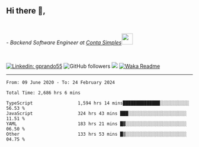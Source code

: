 <h2>Hi there  👋,</h2> </br>

<p><em>- Backend Software Engineer at <a href="https://contasimples.com">Conta Simples</a><img src="https://media.giphy.com/media/WUlplcMpOCEmTGBtBW/giphy.gif" width="30"> 
</em></p></br>


[![Linkedin: gprando55](https://img.shields.io/badge/-gprando55-blue?style=flat-square&logo=Linkedin&logoColor=white&link=https://www.linkedin.com/in/prandogabriel/)](https://www.linkedin.com/in/prandogabriel)
![GitHub followers](https://img.shields.io/github/followers/prandogabriel?label=Follow&style=social)
![](https://visitor-badge.glitch.me/badge?page_id=prandogabriel.prandogabriel)
[![Waka Readme](https://github.com/prandogabriel/prandogabriel/actions/workflows/update-stats.yml.yml/badge.svg)](https://github.com/prandogabriel/prandogabriel/actions/workflows/update-stats.yml.yml)

---

<!--START_SECTION:waka-->

```golang
From: 09 June 2020 - To: 24 February 2024

Total Time: 2,686 hrs 6 mins

TypeScript                 1,594 hrs 14 mins██████████████░░░░░░░░░░░   56.53 %
JavaScript                 324 hrs 43 mins ███░░░░░░░░░░░░░░░░░░░░░░   11.51 %
YAML                       183 hrs 21 mins █▓░░░░░░░░░░░░░░░░░░░░░░░   06.50 %
Other                      133 hrs 53 mins █▒░░░░░░░░░░░░░░░░░░░░░░░   04.75 %
```

<!--END_SECTION:waka-->
